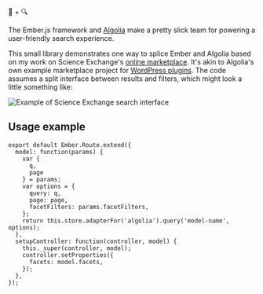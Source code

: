 :hamster: + :mag:

The Ember.js framework and [Algolia](https://www.algolia.com) make a pretty slick team for powering a user-friendly search experience.

This small library demonstrates one way to splice Ember and Algolia based on my work on Science Exchange's [online marketplace](https://www.scienceexchange.com).  It's akin to Algolia's own example marketplace project for [WordPress plugins](https://wordpress.algolia.com/).  The code assumes a split interface between results and filters, which might look a little something like:

![Example of Science Exchange search interface](https://www.evernote.com/shard/s148/sh/238234ad-2f1a-4325-8291-c507fd78c019/a8138b56d0245738/res/f9bfba5f-a869-49d8-b47d-17fc3b7020d4/skitch.png)

## Usage example 

```
export default Ember.Route.extend({
  model: function(params) {
    var {
      q,
      page
    } = params;
    var options = {
      query: q,
      page: page,
      facetFilters: params.facetFilters,
    };
    return this.store.adapterFor('algolia').query('model-name', options);
  },
  setupController: function(controller, model) {
    this._super(controller, model);
    controller.setProperties({
      facets: model.facets,
    });
  },
});
```
